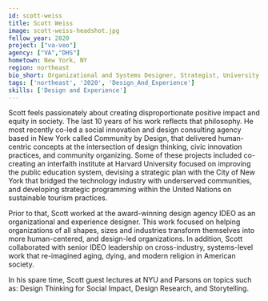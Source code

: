 ```yaml
---
id: scott-weiss
title: Scott Weiss
image: scott-weiss-headshot.jpg
fellow_year: 2020
project: ["va-veo"]
agency: ["VA","DHS"]
hometown: New York, NY
region: northeast
bio_short: Organizational and Systems Designer, Strategist, University Lecturer, Storyteller, Design Thinker and Community Organizer focused on bringing innovative practices and creative partnerships to solve systemic social challenges.
tags: ['northeast', '2020', 'Design_And_Experience']
skills: ['Design and Experience']
---
```


Scott feels passionately about creating disproportionate positive impact and equity in society.  The last 10 years of his work reflects that philosophy.  He most recently co-led a social innovation and design consulting agency based in New York called Community by Design, that delivered human-centric concepts at the intersection of design thinking, civic innovation practices, and community organizing.  Some of these projects included co-creating an interfaith institute at Harvard University focused on improving the public education system, devising a strategic plan with the City of New York that bridged the technology industry with underserved communities, and developing strategic programming within the United Nations on sustainable tourism practices.

Prior to that, Scott worked at the award-winning design agency IDEO as an organizational and experience designer.  This work focused on helping organizations of all shapes, sizes and industries transform themselves into more human-centered, and design-led organizations. In addition, Scott collaborated with senior IDEO leadership on cross-industry, systems-level work that re-imagined aging, dying, and modern religion in American society.

In his spare time, Scott guest lectures at NYU and Parsons on topics such as: Design Thinking for Social Impact, Design Research, and Storytelling.
